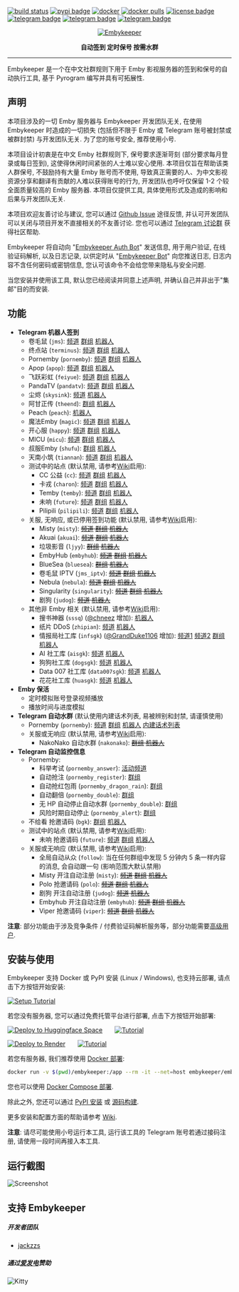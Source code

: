 [![build status](https://img.shields.io/github/actions/workflow/status/embykeeper/embykeeper/ci.yml?branch=main)](https://github.com/embykeeper/embykeeper/commits/main) [![pypi badge](https://img.shields.io/pypi/v/embykeeper)](https://pypi.org/project/embykeeper/) [![docker](https://img.shields.io/docker/v/embykeeper/embykeeper?label=docker)](https://hub.docker.com/r/embykeeper/embykeeper) [![docker pulls](https://img.shields.io/docker/pulls/embykeeper/embykeeper?label=pulls)](https://hub.docker.com/r/embykeeper/embykeeper) [![license badge](https://img.shields.io/github/license/embykeeper/embykeeper)](https://github.com/embykeeper/embykeeper/blob/main/LICENSE) [![telegram badge](https://img.shields.io/badge/telegram-bot-blue)](https://t.me/embykeeper_bot) [![telegram badge](https://img.shields.io/badge/telegram-channel-green)](https://t.me/embykeeper) [![telegram badge](https://img.shields.io/badge/telegram-group-violet)](https://t.me/embykeeperchat)

<p align="center">
  <a href='https://github.com/embykeeper/embykeeper'>
    <img src="https://github.com/embykeeper/embykeeper/raw/main/images/logo.svg" alt="Embykeeper" />
  </a>
</p>
<p align="center">
    <b>自动签到 定时保号 按需水群</b>
</p>

---

Embykeeper 是一个在中文社群规则下用于 Emby 影视服务器的签到和保号的自动执行工具, 基于 Pyrogram 编写并具有可拓展性.

## 声明

本项目涉及的一切 Emby 服务器与 Embykeeper 开发团队无关, 在使用 Embykeeper 时造成的一切损失 (包括但不限于 Emby 或 Telegram 账号被封禁或被群封禁) 与开发团队无关. 为了您的账号安全, 推荐使用小号.

本项目设计初衷是在中文 Emby 社群规则下, 保号要求逐渐苛刻 (部分要求每月登录或每日签到), 这使得休闲时间紧张的人士难以安心使用. 本项目仅旨在帮助该类人群保号, 不鼓励持有大量 Emby 账号而不使用, 导致真正需要的人、为中文影视资源分享和翻译有贡献的人难以获得账号的行为, 开发团队也呼吁仅保留 1-2 个较全面质量较高的 Emby 服务器. 本项目仅提供工具, 具体使用形式及造成的影响和后果与开发团队无关.

本项目欢迎友善讨论与建议, 您可以通过 [Github Issue](https://github.com/embykeeper/embykeeper) 途径反馈, 并认可开发团队可以关闭与项目开发不直接相关的不友善讨论. 您也可以通过 [Telegram 讨论群](https://t.me/embykeeper_chat_bot) 获得社区帮助.

Embykeeper 将自动向 "[Embykeeper Auth Bot](https://t.me/embykeeper_auth_bot)" 发送信息, 用于用户验证, 在线验证码解析, 以及日志记录, 以供定时从 "[Embykeeper Bot](https://t.me/embykeeper_bot)" 向您推送日志, 日志内容不含任何密码或密钥信息, 您认可该命令不会给您带来隐私与安全问题.

当您安装并使用该工具, 默认您已经阅读并同意上述声明, 并确认自己并非出于"集邮"目的而安装.

## 功能

- **Telegram 机器人签到**
  - 卷毛鼠 (`jms`): [频道](https://t.me/CurlyMouse) [群组](https://t.me/Curly_Mouse) [机器人](https://t.me/jmsembybot)
  - 终点站 (`terminus`): [频道](https://t.me/embypub) [群组](https://t.me/EmbyPublic) [机器人](https://t.me/EmbyPublicBot)
  - Pornemby (`pornemby`): [频道](https://t.me/pornembyservice) [群组](https://t.me/Pornemby) [机器人](https://t.me/PronembyTGBot2_bot)
  - Apop (`apop`): [频道](https://t.me/ApopCloud_Channel) [群组](https://t.me/apopcloud) [机器人](https://t.me/apopcloudemby_bot)
  - 飞跃彩虹 (`feiyue`): [频道](https://t.me/fyemby) [群组](https://t.me/feiyueemby) [机器人](https://t.me/FeiyueEmby_bot)
  - PandaTV (`pandatv`): [频道](https://t.me/PandaTV_Emby_Channel) [群组](https://t.me/PandaTV_Emby_Group) [机器人](https://t.me/PandaTV_Emby_Bot)
  - 尘烬 (`skysink`): [频道](https://t.me/skysink) [机器人](https://t.me/kyououbot)
  - 阿甘正传 (`theend`): [群组](https://t.me/+5vRfDeGmOKNiMzU1) [机器人](https://t.me/theendemby_bot)
  - Peach (`peach`): [机器人](https://t.me/peach_emby_bot)
  - 魔法Emby (`magic`): [频道](https://t.me/Magic_EmbyChannel) [群组](https://t.me/Magicemby) [机器人](https://t.me/Magic_EmbyBot)
  - 开心服 (`happy`): [频道](https://t.me/hhappyemby) [群组](https://t.me/Happyembyyds) [机器人](https://t.me/hpymby_bot)
  - MICU (`micu`): [频道](http://t.me/+_PcX8rALVA80NTU1) [群组](http://t.me/+tW5vUYJROcE2ZTA1) [机器人](https://t.me/micu_user_bot)
  - 叔服Emby (`shufu`): [群组](http://t.me/+4eq37Ip8ayRhNDI9) [机器人](https://t.me/dashu660_bot)
  - 天南小筑 (`tiannan`): [频道](http://t.me/Nanflix) [群组](http://t.me/+kDBdjwtZwudhYWE1) [机器人](https://t.me/Nanflix_bot)
  - 测试中的站点 (默认禁用, 请参考[Wiki](https://github.com/embykeeper/embykeeper/wiki/%E9%85%8D%E7%BD%AE%E6%96%87%E4%BB%B6#service-%E5%AD%90%E9%A1%B9)启用):
    - CC 公益 (`cc`): [频道](https://t.me/CcEmby) [群组](https://t.me/Embycc) [机器人](https://t.me/EmbyCc_bot)
    - 卡戎 (`charon`): [频道](https://t.me/CharonTV) [群组](https://t.me/CharonTV_Talk) [机器人](https://t.me/CharonTV_Bot)
    - Temby (`temby`): [频道](https://t.me/tembychannel) [群组](https://t.me/tembygroup) [机器人](https://t.me/HiEmbyBot)
    - 未响 (`future`): [频道](https://t.me/FutureEcho_Notice) [群组](https://t.me/FutureEcho_Chat) [机器人](https://t.me/lotayu_bot)
    - Pilipili (`pilipili`): [频道](https://t.me/PiliPiliTv) [群组](http://t.me/PiliPiliTv) [机器人](https://t.me/PiliPiliUltraTv_bot)
  - 关服, 无响应, 或已停用签到功能 (默认禁用, 请参考[Wiki](https://github.com/embykeeper/embykeeper/wiki/%E9%85%8D%E7%BD%AE%E6%96%87%E4%BB%B6#service-%E5%AD%90%E9%A1%B9)启用):
    - Misty (`misty`): ~~[频道](https://t.me/FreeEmbyChannel) [群组](https://t.me/FreeEmby) [机器人](https://t.me/EmbyMistyBot)~~
    - Akuai (`akuai`): ~~[频道](https://t.me/Akuaitzpibgdao) [群组](https://t.me/ikuaiemby) [机器人](https://t.me/joulilibot)~~
    - 垃圾影音 (`ljyy`): ~~[群组](https://t.me/+3sP2A-fgeXg0ZmY1) [机器人](https://t.me/zckllflbot)~~
    - EmbyHub (`embyhub`): ~~[频道](https://t.me/embyhub) [群组](https://t.me/emby_hub) [机器人](https://t.me/EdHubot)~~
    - BlueSea (`bluesea`): ~~[群组](https://t.me/blueseachat) [机器人](https://t.me/blueseamusic_bot)~~
    - 卷毛鼠 IPTV (`jms_iptv`): ~~[频道](https://t.me/CurlyMouseIPTV) [群组](https://t.me/Curly_MouseIPTV) [机器人](https://t.me/JMSIPTV_bot)~~
    - Nebula (`nebula`): ~~[频道](https://t.me/Nebula_Emby) [群组](https://t.me/NebulaEmbyUser) [机器人](https://t.me/Nebula_Account_bot)~~
    - Singularity (`singularity`): ~~[频道](https://t.me/Singularity_Emby_Channel) [群组](https://t.me/Singularity_Emby_Group) [机器人](https://t.me/Singularity_Emby_Bot)~~
    - 剧狗 (`judog`): ~~[频道](https://t.me/Mulgoreemby) [机器人](https://t.me/mulgorebot)~~
  - 其他非 Emby 相关 (默认禁用, 请参考[Wiki](https://github.com/embykeeper/embykeeper/wiki/%E9%85%8D%E7%BD%AE%E6%96%87%E4%BB%B6#service-%E5%AD%90%E9%A1%B9)启用):
    - 搜书神器 (`sssq`) ([@chneez](https://github.com/embykeeper/embykeeper/pull/8) 增加): [机器人](https://t.me/sosdbot)
    - 纸片 DDoS (`zhipian`): [频道](https://t.me/PaperBotnet) [机器人](https://t.me/zhipianbot)
    - 情报局社工库 (`infsgk`) ([@GrandDuke1106](https://github.com/GrandDuke1106) 增加): [频道1](https://t.me/CIA_cd) [频道2](https://t.me/wanghong_sgk) [群组](https://t.me/heikeciadgk) [机器人](https://t.me/infSGK0_bot)
    - AI 社工库 (`aisgk`): [频道](https://t.me/AISGKChannel) [机器人](https://t.me/aishegongkubot)
    - 狗狗社工库 (`dogsgk`): [频道](https://t.me/DogeSGK) [机器人](https://t.me/DogeSGK_bot)
    - Data 007 社工库 (`data007sgk`): [频道](https://t.me/DATA007_dev) [机器人](https://t.me/DATA_007bot)
    - 花花社工库 (`huasgk`): [频道](https://t.me/sgkhua) [机器人](https://t.me/sgkvipbot)
- **Emby 保活**
  - 定时模拟账号登录视频播放
  - 播放时间与进度模拟
- **Telegram 自动水群** (默认使用内建话术列表, 易被辨别和封禁, 请谨慎使用)
  - Pornemby (`pornemby`): [频道](https://t.me/pornembyservice) [群组](https://t.me/Pornemby) [机器人](https://t.me/PronembyTGBot2_bot) [内建话术列表](https://github.com/embykeeper/embykeeper-data/blob/main/data/pornemby-common-wl%40v1.yaml)
  - 关服或无响应 (默认禁用, 请参考[Wiki](https://github.com/embykeeper/embykeeper/wiki/%E9%85%8D%E7%BD%AE%E6%96%87%E4%BB%B6#service-%E5%AD%90%E9%A1%B9)启用):
    - NakoNako 自动水群 (`nakonako`): ~~[群组](https://t.me/NakoNetwork) [机器人](https://t.me/nakonetwork_bot)~~
- **Telegram 自动监控信息**
  - Pornemby:
    - 科举考试 (`pornemby_answer`): [活动频道](https://t.me/PornembyFun)
    - 自动抢注 (`pornemby_register`): [群组](https://t.me/Pornemby)
    - 自动抢红包雨 (`pornemby_dragon_rain`): [群组](https://t.me/Pornemby)
    - 自动翻倍 (`pornemby_double`): [群组](https://t.me/Pornemby)
    - 无 HP 自动停止自动水群 (`pornemby_double`): [群组](https://t.me/Pornemby)
    - 风险时期自动停止 (`pornemby_alert`): [群组](https://t.me/Pornemby)
  - 不给看 抢邀请码 (`bgk`): [群组](https://t.me/Ephemeralemby) [机器人](https://t.me/UnknownEmbyBot)
  - 测试中的站点 (默认禁用, 请参考[Wiki](https://github.com/embykeeper/embykeeper/wiki/%E9%85%8D%E7%BD%AE%E6%96%87%E4%BB%B6#service-%E5%AD%90%E9%A1%B9)启用):
    - 未响 抢邀请码 (`future`): [频道](https://t.me/FutureEcho_Notice) [群组](https://t.me/FutureEcho_Chat) [机器人](https://t.me/lotayu_bot)
  - 关服或无响应 (默认禁用, 请参考[Wiki](https://github.com/embykeeper/embykeeper/wiki/%E9%85%8D%E7%BD%AE%E6%96%87%E4%BB%B6#service-%E5%AD%90%E9%A1%B9)启用):
    - 全局自动从众 (`follow`): 当在任何群组中发现 5 分钟内 5 条一样内容的消息, 会自动跟一句 (影响范围大默认禁用)
    - Misty 开注自动注册 (`misty`): ~~[频道](https://t.me/FreeEmbyChannel) [群组](https://t.me/FreeEmby) [机器人](https://t.me/EmbyMistyBot)~~
    - Polo 抢邀请码 (`polo`): ~~[频道](https://t.me/poloembyc) [群组](https://t.me/poloemby) [机器人](https://t.me/polo_emby_bot)~~
    - 剧狗 开注自动注册 (`judog`): ~~[频道](https://t.me/Mulgoreemby) [机器人](https://t.me/mulgorebot)~~
    - Embyhub 开注自动注册 (`embyhub`): ~~[频道](https://t.me/embyhub) [群组](https://t.me/emby_hub) [机器人](https://t.me/EdHubot)~~
    - Viper 抢邀请码 (`viper`): ~~[频道](https://t.me/viper_emby_channel) [群组](https://t.me/Viper_Emby_Chat) [机器人](https://t.me/viper_emby_bot)~~

**注意**: 部分功能由于涉及竞争条件 / 付费验证码解析服务等，部分功能需要[高级用户](https://github.com/embykeeper/embykeeper/wiki/%E5%8A%9F%E8%83%BD%E8%AF%B4%E6%98%8E-%E2%80%90-%E9%AB%98%E7%BA%A7%E7%94%A8%E6%88%B7).

## 安装与使用

Embykeeper 支持 Docker 或 PyPI 安装 (Linux / Windows), 也支持云部署, 请点击下方按钮开始安装:

[![Setup Tutorial](https://github.com/embykeeper/embykeeper/raw/main/images/setup-button.svg)](https://github.com/embykeeper/embykeeper/wiki/%E5%AE%89%E8%A3%85%E6%8C%87%E5%8D%97)

若您没有服务器, 您可以通过免费托管平台进行部署, 点击下方按钮开始部署:

[![Deploy to Huggingface Space](https://github.com/embykeeper/embykeeper/raw/main/images/deploy-to-hf.svg)](https://huggingface.co/spaces/embykeeper/embykeeper?duplicate=true)&nbsp;&nbsp;&nbsp;&nbsp;&nbsp;&nbsp;&nbsp;[![Tutorial](https://github.com/embykeeper/embykeeper/raw/main/images/hf-tutorial.svg)](https://zetx.tech/2024/05/19/embykeeper-hf-tutorial/)

[![Deploy to Render](https://github.com/embykeeper/embykeeper/raw/main/images/deploy-to-render.svg)](https://render.com/deploy?repo=https://github.com/embykeeper/embykeeper/tree/stable)&nbsp;&nbsp;&nbsp;&nbsp;&nbsp;&nbsp;&nbsp;[![Tutorial](https://github.com/embykeeper/embykeeper/raw/main/images/render-tutorial.svg)](https://zetx.tech/2023/06/26/embykeeper-render-tutorial)

若您有服务器, 我们推荐使用 [Docker 部署](https://github.com/embykeeper/embykeeper/wiki/Linux-Docker-%E9%83%A8%E7%BD%B2):

```bash
docker run -v $(pwd)/embykeeper:/app --rm -it --net=host embykeeper/embykeeper
```

您也可以使用 [Docker Compose 部署](https://github.com/embykeeper/embykeeper/wiki/Linux-Docker-Compose-%E9%83%A8%E7%BD%B2).

除此之外, 您还可以通过 [PyPI 安装](https://github.com/embykeeper/embykeeper/wiki/Linux-%E4%BB%8E-PyPI-%E5%AE%89%E8%A3%85) 或 [源码构建](https://github.com/embykeeper/embykeeper/wiki/Linux-%E4%BB%8E%E6%BA%90%E7%A0%81%E6%9E%84%E5%BB%BA).

更多安装和配置方面的帮助请参考 [Wiki](https://github.com/embykeeper/embykeeper/wiki).

**注意**: 请尽可能使用小号运行本工具, 运行该工具的 Telegram 账号若通过接码注册, 请使用一段时间再接入本工具.

## 运行截图

![Screenshot](https://github.com/embykeeper/embykeeper/raw/main/images/screenshot.png)

## 支持 Embykeeper

##### 开发者团队

- [jackzzs](https://github.com/jackzzs)

##### 通过[爱发电](https://afdian.net/a/jackzzs)赞助

![Kitty](https://github.com/embykeeper/embykeeper/raw/main/images/kitty.gif)
